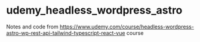 # udemy_headless_wordpress_astro
Notes and code from https://www.udemy.com/course/headless-wordpress-astro-wp-rest-api-tailwind-typescript-react-vue course
